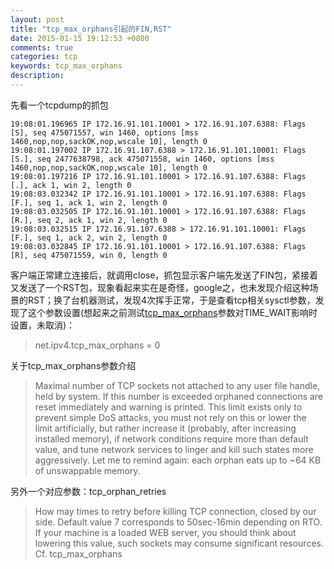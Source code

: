 ```yaml
---
layout: post
title: "tcp_max_orphans引起的FIN,RST"
date: 2015-01-15 19:12:53 +0800
comments: true
categories: tcp
keywords: tcp_max_orphans
description: 
---
```

先看一个tcpdump的抓包

    19:08:01.196965 IP 172.16.91.101.10001 > 172.16.91.107.6388: Flags [S], seq 475071557, win 1460, options [mss 1460,nop,nop,sackOK,nop,wscale 10], length 0
    19:08:01.197002 IP 172.16.91.107.6388 > 172.16.91.101.10001: Flags [S.], seq 2477638798, ack 475071558, win 1460, options [mss 1460,nop,nop,sackOK,nop,wscale 10], length 0
    19:08:01.197216 IP 172.16.91.101.10001 > 172.16.91.107.6388: Flags [.], ack 1, win 2, length 0
    19:08:03.032342 IP 172.16.91.101.10001 > 172.16.91.107.6388: Flags [F.], seq 1, ack 1, win 2, length 0
    19:08:03.032505 IP 172.16.91.101.10001 > 172.16.91.107.6388: Flags [R.], seq 2, ack 1, win 2, length 0
    19:08:03.032515 IP 172.16.91.107.6388 > 172.16.91.101.10001: Flags [F.], seq 1, ack 2, win 2, length 0
    19:08:03.032845 IP 172.16.91.101.10001 > 172.16.91.107.6388: Flags [R], seq 475071559, win 0, length 0

<!-- more -->
客户端正常建立连接后，就调用close，抓包显示客户端先发送了FIN包，紧接着又发送了一个RST包，现象看起来实在是奇怪，google之，也未发现介绍这种场景的RST；换了台机器测试，发现4次挥手正常，于是查看tcp相关sysctl参数，发现了这个参数设置(想起来之前测试[tcp_max_orphans][tcp_max_orphans_test]参数对TIME_WAIT影响时设置，未取消)：
> net.ipv4.tcp_max_orphans = 0

关于tcp_max_orphans参数介绍
> Maximal number of TCP sockets not attached to any user file handle, held by system. If this number is exceeded orphaned connections are reset immediately and warning is printed. This limit exists only to prevent simple DoS attacks, you must not rely on this or lower the limit artificially, but rather increase it (probably, after increasing installed memory), if network conditions require more than default value, and tune network services to linger and kill such states more aggressively. Let me to remind again: each orphan eats up to ~64 KB of unswappable memory.

另外一个对应参数：tcp_orphan_retries
> How may times to retry before killing TCP connection, closed by our side. Default value 7 corresponds to  50sec-16min depending on RTO. If your machine is a loaded WEB server, you should think about lowering this value, such sockets may consume significant resources. Cf. tcp_max_orphans

[tcp_max_orphans_test]:http://i4box.com/blog/2014/11/08/fin-wait1zhuang-tai-ce-shi/
